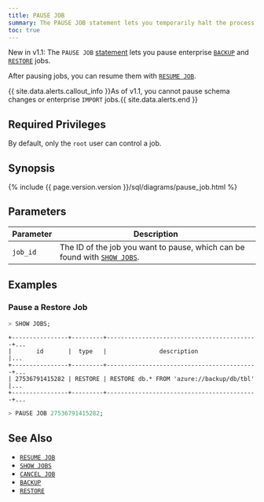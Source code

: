 ```yaml
---
title: PAUSE JOB
summary: The PAUSE JOB statement lets you temporarily halt the process of potentially long-running jobs, such as schema changes and enterprise backups.
toc: true
---
```


<span class="version-tag">New in v1.1:</span> The `PAUSE JOB` [statement](sql-statements.html) lets you pause enterprise [`BACKUP`](backup.html) and [`RESTORE`](restore.html) jobs.

After pausing jobs, you can resume them with [`RESUME JOB`](resume-job.html).

{{ site.data.alerts.callout_info }}As of v1.1, you cannot pause schema changes or enterprise <code>IMPORT</code> jobs.{{ site.data.alerts.end }}


## Required Privileges

By default, only the `root` user can control a job.

## Synopsis

{%  include {{  page.version.version  }}/sql/diagrams/pause_job.html %}

## Parameters

Parameter | Description
----------|------------
`job_id` | The ID of the job you want to pause, which can be found with [`SHOW JOBS`](show-jobs.html).

## Examples

### Pause a Restore Job

~~~ sql
> SHOW JOBS;
~~~
~~~
+----------------+---------+-------------------------------------------+...
|       id       |  type   |               description                 |...
+----------------+---------+-------------------------------------------+...
| 27536791415282 | RESTORE | RESTORE db.* FROM 'azure://backup/db/tbl' |...
+----------------+---------+-------------------------------------------+...
~~~
~~~ sql
> PAUSE JOB 27536791415282;
~~~

## See Also

- [`RESUME JOB`](resume-job.html)
- [`SHOW JOBS`](show-jobs.html)
- [`CANCEL JOB`](cancel-job.html)
- [`BACKUP`](backup.html)
- [`RESTORE`](restore.html)